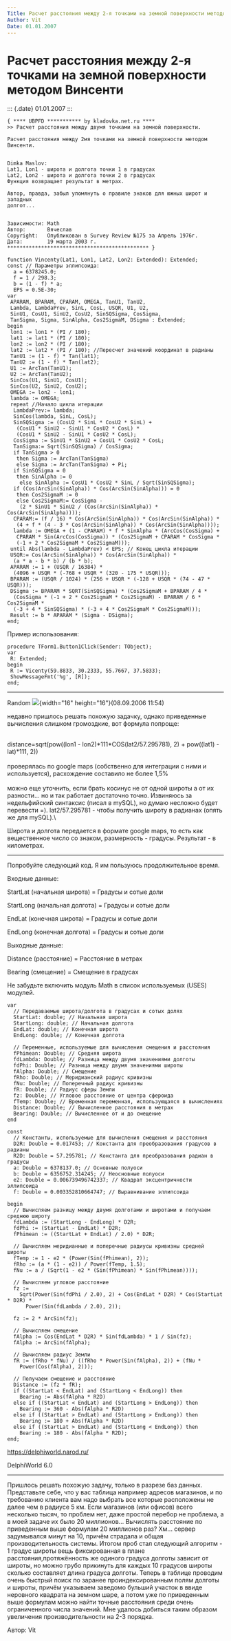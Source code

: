 ```yaml
---
Title: Расчет расстояния между 2-я точками на земной поверхности методом Винсенти
Author: Vit
Date: 01.01.2007
---
```



Расчет расстояния между 2-я точками на земной поверхности методом Винсенти
==========================================================================

::: {.date}
01.01.2007
:::

    { **** UBPFD *********** by kladovka.net.ru ****
    >> Расчет расстояния между двумя точками на земной поверхности.
     
    Расчет расстояния между 2мя точками на земной поверхности методом Винсенти.
     
     
    Dimka Maslov:
    Lat1, Lon1 - широта и долгота точки 1 в градусах
    Lat2, Lon2 - широта и долгота точки 2 в градусах
    Функция возвращает результат в метрах.
     
    Автор, правда, забыл упомянуть о правиле знаков для южных широт и западных
    долгот...
     
     
    Зависимости: Math
    Автор:       Вячеслав
    Copyright:   Опубликован в Survey Review №175 за Апрель 1976г.
    Дата:        19 марта 2003 г.
    ********************************************** }
     
    function Vincenty(Lat1, Lon1, Lat2, Lon2: Extended): Extended;
    const // Параметры эллипсоида:
      a = 6378245.0;
      f = 1 / 298.3;
      b = (1 - f) * a;
      EPS = 0.5E-30;
    var
     APARAM, BPARAM, CPARAM, OMEGA, TanU1, TanU2,
     Lambda, LambdaPrev, SinL, CosL, USQR, U1, U2,
     SinU1, CosU1, SinU2, CosU2, SinSQSigma, CosSigma,
     TanSigma, Sigma, SinAlpha, Cos2SigmaM, DSigma : Extended;
    begin
     lon1 := lon1 * (PI / 180);
     lat1 := lat1 * (PI / 180);
     lon2 := lon2 * (PI / 180);
     lat2 := lat2 * (PI / 180); //Пересчет значений координат в радианы
     TanU1 := (1 - f) * Tan(lat1);
     TanU2 := (1 - f) * Tan(lat2);
     U1 := ArcTan(TanU1);
     U2 := ArcTan(TanU2);
     SinCos(U1, SinU1, CosU1);
     SinCos(U2, SinU2, CosU2);
     OMEGA := lon2 - lon1;
     lambda := OMEGA;
     repeat //Начало цикла итерации
      LambdaPrev:= lambda;
      SinCos(lambda, SinL, CosL);
      SinSQSigma := (CosU2 * SinL * CosU2 * SinL) +
       (CosU1 * SinU2 - SinU1 * CosU2 * CosL) *
       (CosU1 * SinU2 - SinU1 * CosU2 * CosL);
      CosSigma := SinU1 * SinU2 + CosU1 * CosU2 * CosL;
      TanSigma:= Sqrt(SinSQSigma) / CosSigma;
      if TanSigma > 0
       then Sigma := ArcTan(TanSigma)
       else Sigma := ArcTan(TanSigma) + Pi;
      if SinSQSigma = 0
       then SinAlpha := 0
        else SinAlpha := CosU1 * CosU2 * SinL / Sqrt(SinSQSigma);
      if (Cos(ArcSin(SinAlpha)) * Cos(ArcSin(SinAlpha))) = 0
       then Cos2SigmaM := 0
       else Cos2SigmaM:= CosSigma -
        (2 * SinU1 * SinU2 / (Cos(ArcSin(SinAlpha)) * Cos(ArcSin(SinAlpha))));
      CPARAM:= (f / 16) * Cos(ArcSin(SinAlpha)) * Cos(ArcSin(SinAlpha)) *
       (4 + f * (4 - 3 * Cos(ArcSin(SinAlpha)) * Cos(ArcSin(SinAlpha))));
      lambda := OMEGA + (1 - CPARAM) * f * SinAlpha * (ArcCos(CosSigma) +
       CPARAM * Sin(ArcCos(CosSigma)) * (Cos2SigmaM + CPARAM * CosSigma *
       (-1 + 2 * Cos2SigmaM * Cos2SigmaM)));
     until Abs(lambda - LambdaPrev) < EPS; // Конец цикла итерации
     USQR:= Cos(ArcSin(SinAlpha)) * Cos(ArcSin(SinAlpha)) *
      (a * a - b * b) / (b * b);
     APARAM := 1 + (USQR / 16384) *
      (4096 + USQR * (-768 + USQR * (320 - 175 * USQR)));
     BPARAM := (USQR / 1024) * (256 + USQR * (-128 + USQR * (74 - 47 * USQR)));
     DSigma := BPARAM * SQRT(SinSQSigma) * (Cos2SigmaM + BPARAM / 4 *
      (CosSigma * (-1 + 2 * Cos2SigmaM * Cos2SigmaM) - BPARAM / 6 * Cos2SigmaM *
      (-3 + 4 * SinSQSigma) * (-3 + 4 * Cos2SigmaM * Cos2SigmaM)));
     Result := b * APARAM * (Sigma - DSigma);
    end; 

Пример использования:

    procedure TForm1.Button1Click(Sender: TObject);
    var
     R: Extended;
    begin
     R := Vicenty(59.8833, 30.2333, 55.7667, 37.5833);
     ShowMessageFmt('%g', [R]);
    end; 

------------------------------------------------------------------------

Random ![](/pic/embim1876.png){width="16" height="16"}(08.09.2006 11:54)

недавно пришлось решать похожую задачку, однако приведенные вычисления
слишком громоздкие, вот формула попроще:

 \
distance=sqrt(pow((lon1 - lon2)\*111\*COS(lat2/57.295781), 2) +
pow((lat1) - lat)\*111, 2))\
 \
проверялась по google maps (собственно для интеграции с ними и
используется), расхождение составило не более 1,5%\
 \
можно еще уточнить, если брать косинус не от одной широты а от их
разности\... но и так работает достаточно точно. Извиняюсь за
недельфийский синтаксис (писал в mySQL), но думаю несложно будет
перевести =). lat2/57.295781 - чтобы получить широту в радианах (опять
же для mySQL).\

Широта и долгота передается в формате google maps, то есть как
вещественное число со знаком, размерность - градусы. Результат - в
километрах.

------------------------------------------------------------------------

Попробуйте следующий код. Я им пользуюсь продолжительное время.

Входные данные:

StartLat (начальная широта) = Градусы и сотые доли

StartLong (начальная долгота) = Градусы и сотые доли

EndLat (конечная широта) = Градусы и сотые доли

EndLong (конечная долгота) = Градусы и сотые доли

Выходные данные:

Distance (расстояние) = Расстояние в метрах

Bearing (смещение) = Смещение в градусах

Не забудьте включить модуль Math в список используемых (USES) модулей.

    var
      // Передаваемые широта/долгота в градусах и сотых долях
      StartLat: double; // Начальная широта
      StartLong: double; // Начальная долгота
      EndLat: double; // Конечная широта
      EndLong: double; // Конечная долгота
     
      // Переменные, используемые для вычисления смещения и расстояния
      fPhimean: Double; // Средняя широта
      fdLambda: Double; // Разница между двумя значениями долготы
      fdPhi: Double; // Разница между двумя значениями широты
      fAlpha: Double; // Смещение
      fRho: Double; // Меридианский радиус кривизны
      fNu: Double; // Поперечный радиус кривизны
      fR: Double; // Радиус сферы Земли
      fz: Double; // Угловое расстояние от центра сфероида
      fTemp: Double; // Временная переменная, использующаяся в вычислениях
      Distance: Double; // Вычисленное расстояния в метрах
      Bearing: Double; // Вычисленное от и до смещение
    end
     
    const
      // Константы, используемые для вычисления смещения и расстояния
      D2R: Double = 0.017453; // Константа для преобразования градусов в радианы
      R2D: Double = 57.295781; // Константа для преобразования радиан в градусы
      a: Double = 6378137.0; // Основные полуоси
      b: Double = 6356752.314245; // Неосновные полуоси
      e2: Double = 0.006739496742337; // Квадрат эксцентричности эллипсоида
      f: Double = 0.003352810664747; // Выравнивание эллипсоида
     
    begin
      // Вычисляем разницу между двумя долготами и широтами и получаем среднюю широту
      fdLambda := (StartLong - EndLong) * D2R;
      fdPhi := (StartLat - EndLat) * D2R;
      fPhimean := ((StartLat + EndLat) / 2.0) * D2R;
     
      // Вычисляем меридианные и поперечные радиусы кривизны средней широты
      fTemp := 1 - e2 * (Power(Sin(fPhimean), 2));
      fRho := (a * (1 - e2)) / Power(fTemp, 1.5);
      fNu := a / (Sqrt(1 - e2 * (Sin(fPhimean) * Sin(fPhimean))));
     
      // Вычисляем угловое расстояние
      fz :=
        Sqrt(Power(Sin(fdPhi / 2.0), 2) + Cos(EndLat * D2R) * Cos(StartLat * D2R) *
          Power(Sin(fdLambda / 2.0), 2));
     
      fz := 2 * ArcSin(fz);
     
      // Вычисляем смещение
      fAlpha := Cos(EndLat * D2R) * Sin(fdLambda) * 1 / Sin(fz);
      fAlpha := ArcSin(fAlpha);
     
      // Вычисляем радиус Земли
      fR := (fRho * fNu) / ((fRho * Power(Sin(fAlpha), 2)) + (fNu *
        Power(Cos(fAlpha), 2)));
     
      // Получаем смещение и расстояние
      Distance := (fz * fR);
      if ((StartLat < EndLat) and (StartLong < EndLong)) then
        Bearing := Abs(fAlpha * R2D)
      else if ((StartLat < EndLat) and (StartLong > EndLong)) then
        Bearing := 360 - Abs(fAlpha * R2D)
      else if ((StartLat > EndLat) and (StartLong > EndLong)) then
        Bearing := 180 + Abs(fAlpha * R2D)
      else if ((StartLat > EndLat) and (StartLong < EndLong)) then
        Bearing := 180 - Abs(fAlpha * R2D);
    end;
     
     
     

<https://delphiworld.narod.ru/>

DelphiWorld 6.0

------------------------------------------------------------------------

Пришлось решать похожую задачу, только в разрезе баз данных. Представьте
себе, что у вас таблица например адресов магазинов, и по требованию
клиента вам надо выбрать все которые расположены не далее чем в радиусе
5 км. Если магазинов (или офисов) всего несколько тысяч, то проблем нет,
даже простой перебор не проблема, а в моей задаче их было 20
миллионов\... Вычислять расстояние по приведенным выше формулам 20
миллионов раз? Хм\... сервер задумывался минут на 10, причём страдала и
общая производительность системы. Итогом проб стал следующий алгоритм -
1 градус широты вещь фиксированная в плане расстояния,протяжённость же
одиного градуса долготы зависит от широты, но можно грубо прикинуть для
каждых 10 градусов широты сколько составляет длина градуса долготы.
Теперь в таблице проводим очень быстрый поиск по заранее
проиндексированным полям долготы и широты, причём указываем заведомо
бульший участок в ввиде неровного квадрата на земном шаре, а потом уже
по приведенным выше формулам можно найти точные расстояния среди очень
ограниченного числа значений. Мне удалось добиться таким образом
увеличения производительности на 2-3 порядка.

Автор: Vit
